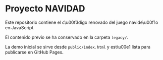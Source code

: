 # Proyecto NAVIDAD

Este repositorio contiene el c\u00f3digo renovado del juego navide\u00f1o en JavaScript.

El contenido previo se ha conservado en la carpeta `legacy/`.

La demo inicial se sirve desde `public/index.html` y est\u00e1 lista para publicarse en GitHub Pages.
